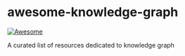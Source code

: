 # awesome-knowledge-graph

[![Awesome](https://awesome.re/badge.svg)](https://awesome.re)

A curated list of resources dedicated to knowledge graph

